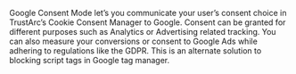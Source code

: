 Google Consent Mode let’s you communicate your user’s consent choice in TrustArc’s Cookie Consent Manager to Google. Consent can be granted for different purposes such as Analytics or Advertising related tracking. You can also measure your conversions or consent to Google Ads while adhering to regulations like the GDPR. This is an alternate solution to blocking script tags in Google tag manager. 

